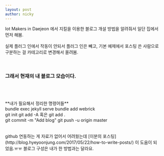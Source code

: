 ```yaml
---
layout: post
author: nicky
---
```

Iot Makers in Daejeon 에서 지킬을 이용한 블로그 개설 방법을 알려줘서 일단 집에서 먼저 해봄.  
<br/>
실제 플러그 인에서 작동이 안되서 플러그 인은 빼고,
기본 예제에서 포스팅 쓴 사람으로 구분하는 걸 카테고리로 변경해서 올려봄.  
<br/>
<br/>
### 그래서 현재의 내 블로그 모습이다.
<br/>
<br/>
<br/>
**내가 필요해서 정리한 명령어들**
<br/>
bundle exec jekyll serve  
bundle add webrick  
<br/>
git init
git add -A  혹은 git add .
<br/>
git commit -m "Add blog"  
git push -u origin master  
<br/>
<br/>
<br/>
github 연동하는 게 자료가 없어서 어려웠는데 
[이분의 포스팅](http://blog.hyeyoonjung.com/2017/05/22/how-to-write-posts/) 이 도움이 되었음.ㅠㅠ
블로그 구성은 내가 한 방법과는 달라요.
<br/>
<http://blog.hyeyoonjung.com/2017/05/22/how-to-write-posts/>
